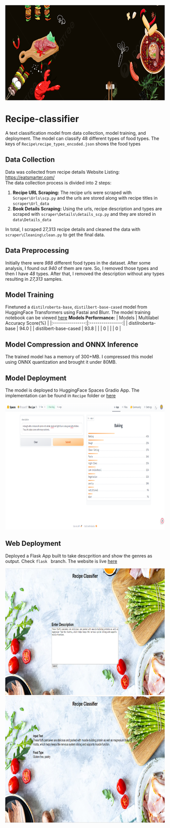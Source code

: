 <img src = "image/pngtree-black-atmosphere-simple-meal-food-food-banner-picture-image_1084037.jpg" width="1440" height="300">

# Recipe-classifier

A text classification model from data collection, model training, and deployment. The model can classify 48 different types of food types. The keys of `Recipe\recipe_types_encoded.json` shows the food types


## Data Collection

Data was collected from recipe details Website Listing: https://eatsmarter.com/<br/>
The data collection process is divided into 2 steps:

1. **Recipe URL Scraping:** The recipe urls were scraped with `Scraper\Urls\scp.py` and the urls are stored along with recipe titles in `scraper\Url_data`
2. **Book Details Scraping:** Using the urls, recipe description and types are scraped with `scraper\Details\details_scp.py` and they are stored in `data\Details_data`

In total, I scraped 27,313 recipe details and cleaned the data with `scraper\Cleaning\clean.py` to get the final data.


## Data Preprocessing

Initially there were *988* different food types in the dataset. After some analysis, I found out *940* of them are rare. So, I removed those types and then I have *48* types. After that, I removed the description without any types resulting in *27,313* samples.

## Model Training

Finetuned a `distilroberta-base`, `distilbert-base-cased` model from HuggingFace Transformers using Fastai and Blurr. The model training notebook can be viewed [here](https://github.com/RHasan97/Recipe-classifier/blob/main/Notebooks/Recipe_classifier.ipynb)
**Models Performance:**
| Models          | Multilabel Accuracy Score(%)  |
|:----------------:|:----------------:|
| distilroberta-base       |       94.0        |
| distilbert-base-cased        | 93.8    | 
|        | 0  | 
|        | 0   |

## Model Compression and ONNX Inference

The trained model has a memory of 300+MB. I compressed this model using ONNX quantization and brought it under 80MB. 

## Model Deployment

The model is deployed to HuggingFace Spaces Gradio App. The implementation can be found in `Recipe` folder or [here](https://huggingface.co/spaces/Rhasan97/Recipe) 

<img src = "image/app_image.png" width="800" height="400">

## Web Deployment
Deployed a Flask App built to take descprition and show the genres as output. Check `flask ` branch. The website is live [here](https://recipe-classifier-7lb6.onrender.com/) 

<img src = "image/Home page.png" width="800" height="400">
<img src = "image/Result Page.png" width="800" height="400">


